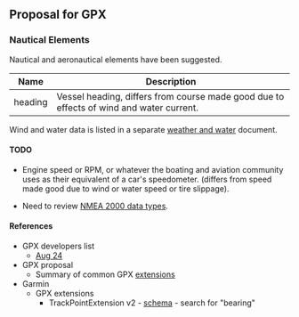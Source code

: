 ## Proposal for GPX

### Nautical Elements

Nautical and aeronautical elements have been suggested.

| Name    | Description                                                  |
| ------- | ------------------------------------------------------------ |
| heading | Vessel heading, differs from course made good due to effects of wind and water current. |

Wind and water data is listed in a separate [weather and water](weather.md) document.



#### TODO

- Engine speed or RPM, or whatever the boating and aviation community uses as their equivalent of a car's speedometer. (differs from speed made good due to wind or water speed or tire slippage).

- Need to review [NMEA 2000 data types](https://www8.garmin.com/manuals/webhelp/GUID-1415AAD0-FE63-42A6-8F8D-DB713D616122/EN-US/GUID-FACE3DF9-D18C-43B2-A586-B14F670077E1.html).



#### References

- GPX developers list
  - [Aug 24](https://groups.io/g/gpx/message/47)
- GPX proposal
  - Summary of common GPX [extensions](../extensions.md)
- Garmin
  - GPX extensions
    - TrackPointExtension v2 - [schema](https://www8.garmin.com/xmlschemas/TrackPointExtensionv2.xsd) - search for "bearing"
